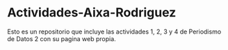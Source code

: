 # Actividades-Aixa-Rodriguez

Esto es un repositorio que incluye las actividades 1, 2, 3 y 4 de Periodismo de Datos 2 con su pagina web propia.
